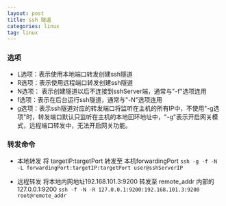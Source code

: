 ```yaml
---
layout: post
title: ssh 隧道
categories: linux
tag: linux
---
```


### 选项

- L选项：表示使用本地端口转发创建ssh隧道
- R选项：表示使用远程端口转发创建ssh隧道
- N选项： 表示创建隧道以后不连接到sshServer端，通常与"-f"选项连用
- f选项：表示在后台运行ssh隧道，通常与"-N"选项连用
- g选项：表示ssh隧道对应的转发端口将监听在主机的所有IP中，不使用"-g选项"时，转发端口默认只监听在主机的本地回环地址中，"-g"表示开启网关模式，远程端口转发中，无法开启网关功能。

### 转发命令
- 本地转发
  将 targetIP:targetPort 转发至 本机forwardingPort
 `ssh -g -f -N -L forwardingPort:targetIP:targetPort user@sshServerIP`

- 远程转发
  将本地内网地址192.168.101.3:9200 转发至 remote_addr 内部的127.0.0.1:9200
`ssh -f -N -R 127.0.0.1:9200:192.168.101.3:9200 root@remote_addr`